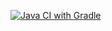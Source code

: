 [![Java CI with Gradle](https://github.com/Yoliker/BDDdz6z1ATest/actions/workflows/gradle.yml/badge.svg)](https://github.com/Yoliker/BDDdz6z1ATest/actions/workflows/gradle.yml)